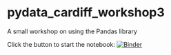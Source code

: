 # pydata_cardiff_workshop3
A small workshop on using the Pandas library

Click the button to start the notebook: [![Binder](https://mybinder.org/badge_logo.svg)](https://mybinder.org/v2/gh/timvg80/pydata_cardiff_workshop3/master)


